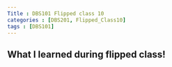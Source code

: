 ```yaml
---
Title : DBS101 Flipped class 10
categories : [DBS201, Flipped_Class10]
tags : [DBS101]
---
```


## What I learned during flipped class!